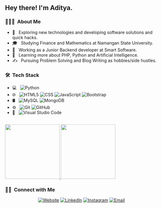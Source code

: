 

<h2> Hey there! I'm Aditya.</h2>

<h3> 👨🏻‍💻 &nbsp;About Me </h3>

- 🤔 &nbsp; Exploring new technologies and developing software solutions and quick hacks.
- 🎓 &nbsp; Studying Finance and Mathematics at Namangan State University.
- 💼 &nbsp; Working as a Junior Backend developer at Smart Software.
- 🌱 &nbsp; Learning more about PHP, Python and Artificial Intelligence.
- ✍️ &nbsp; Pursuing Problem Solving and Blog Writing as hobbies/side hustles.

<h3> 🛠 &nbsp;Tech Stack</h3>

- 💻 &nbsp;
  ![Python](https://img.shields.io/badge/-Python-333333?style=flat&logo=python)
- 🌐 &nbsp;
  ![HTML5](https://img.shields.io/badge/-HTML5-333333?style=flat&logo=HTML5)
  ![CSS](https://img.shields.io/badge/-CSS-333333?style=flat&logo=CSS3&logoColor=1572B6)
  ![JavaScript](https://img.shields.io/badge/-JavaScript-333333?style=flat&logo=javascript)
  ![Bootstrap](https://img.shields.io/badge/-Bootstrap-333333?style=flat&logo=bootstrap&logoColor=563D7C)
- 🛢 &nbsp;
  ![MySQL](https://img.shields.io/badge/-MySQL-333333?style=flat&logo=mysql)
  ![MongoDB](https://img.shields.io/badge/-MongoDB-333333?style=flat&logo=mongodb)
- ⚙️ &nbsp;
  ![Git](https://img.shields.io/badge/-Git-333333?style=flat&logo=git)
  ![GitHub](https://img.shields.io/badge/-GitHub-333333?style=flat&logo=github)
- 🔧 &nbsp;
  ![Visual Studio Code](https://img.shields.io/badge/-Visual%20Studio%20Code-333333?style=flat&logo=visual-studio-code&logoColor=007ACC)

<br/>

<a href="https://github.com/AVS1508">
  <img height="180em" src="https://github-readme-stats.vercel.app/api?username=MutalievUtkirbek&theme=buefy&show_icons=true" />
  <img height="180em" src="https://github-readme-stats.vercel.app/api/top-langs/?username=MutalievUtkirbek&theme=buefy&layout=compact" />
</a>

<br/>

<h3> 🤝🏻 &nbsp;Connect with Me </h3>

<p align="center">
<a href="https://www.tespen.uz/"><img alt="Website" src="https://img.shields.io/badge/Website-www.tespen.uz-blue?style=flat-square&logo=google-chrome"></a>
<a href="https://www.linkedin.com/in/AVS1508/"><img alt="LinkedIn" src="https://img.shields.io/badge/LinkedIn-Mutaliev Utkirbek-blue?style=flat-square&logo=linkedin"></a>
<a href="https://www.instagram.com/mutalievutkirbek/"><img alt="Instagram" src="https://img.shields.io/badge/Instagram-mutalievutkirbek-blue?style=flat-square&logo=instagram"></a>
<a href="mailto:mutaliyevutkirbek@gmail.com"><img alt="Email" src="https://img.shields.io/badge/Email-mutaliyevutkirbek@gmail.com-blue?style=flat-square&logo=gmail"></a>
</p>
